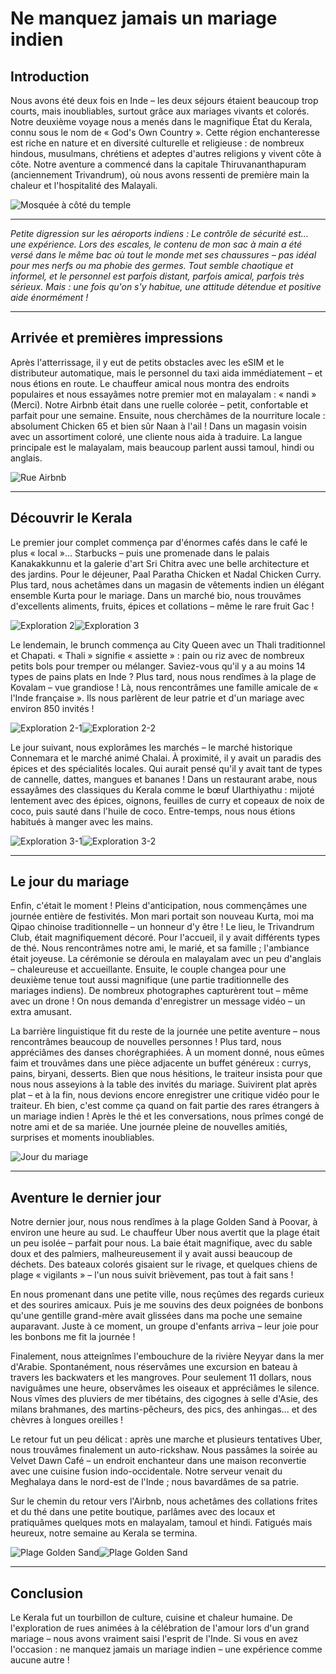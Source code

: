 # Ne manquez jamais un mariage indien

## Introduction

Nous avons été deux fois en Inde – les deux séjours étaient beaucoup trop courts, mais inoubliables, surtout grâce aux mariages vivants et colorés. Notre deuxième voyage nous a menés dans le magnifique État du Kerala, connu sous le nom de « God's Own Country ». Cette région enchanteresse est riche en nature et en diversité culturelle et religieuse : de nombreux hindous, musulmans, chrétiens et adeptes d'autres religions y vivent côte à côte. Notre aventure a commencé dans la capitale Thiruvananthapuram (anciennement Trivandrum), où nous avons ressenti de première main la chaleur et l'hospitalité des Malayali.

![Mosquée à côté du temple](https://twotrekkers.nyc3.cdn.digitaloceanspaces.com/media/multipart-uploads/Kerala_Introduction.svg)

---

_Petite digression sur les aéroports indiens : Le contrôle de sécurité est... une expérience. Lors des escales, le contenu de mon sac à main a été versé dans le même bac où tout le monde met ses chaussures – pas idéal pour mes nerfs ou ma phobie des germes. Tout semble chaotique et informel, et le personnel est parfois distant, parfois amical, parfois très sérieux. Mais : une fois qu'on s'y habitue, une attitude détendue et positive aide énormément !_

---

## Arrivée et premières impressions

Après l'atterrissage, il y eut de petits obstacles avec les eSIM et le distributeur automatique, mais le personnel du taxi aida immédiatement – et nous étions en route. Le chauffeur amical nous montra des endroits populaires et nous essayâmes notre premier mot en malayalam : « nandi » (Merci). Notre Airbnb était dans une ruelle colorée – petit, confortable et parfait pour une semaine. Ensuite, nous cherchâmes de la nourriture locale : absolument Chicken 65 et bien sûr Naan à l'ail ! Dans un magasin voisin avec un assortiment coloré, une cliente nous aida à traduire. La langue principale est le malayalam, mais beaucoup parlent aussi tamoul, hindi ou anglais.

![Rue Airbnb](https://twotrekkers.nyc3.cdn.digitaloceanspaces.com/media/multipart-uploads/Kerala_Arrival.svg)

---

## Découvrir le Kerala

Le premier jour complet commença par d'énormes cafés dans le café le plus « local »... Starbucks – puis une promenade dans le palais Kanakakkunnu et la galerie d'art Sri Chitra avec une belle architecture et des jardins. Pour le déjeuner, Paal Paratha Chicken et Nadal Chicken Curry. Plus tard, nous achetâmes dans un magasin de vêtements indien un élégant ensemble Kurta pour le mariage. Dans un marché bio, nous trouvâmes d'excellents aliments, fruits, épices et collations – même le rare fruit Gac !

![Exploration 2](https://twotrekkers.nyc3.cdn.digitaloceanspaces.com/media/multipart-uploads/Kerala_exploring_2.svg)![Exploration 3](https://twotrekkers.nyc3.cdn.digitaloceanspaces.com/media/multipart-uploads/Kerala_exploring_3.svg)

Le lendemain, le brunch commença au City Queen avec un Thali traditionnel et Chapati. « Thali » signifie « assiette » : pain ou riz avec de nombreux petits bols pour tremper ou mélanger. Saviez-vous qu'il y a au moins 14 types de pains plats en Inde ? Plus tard, nous nous rendîmes à la plage de Kovalam – vue grandiose ! Là, nous rencontrâmes une famille amicale de « l'Inde française ». Ils nous parlèrent de leur patrie et d'un mariage avec environ 850 invités !

![Exploration 2-1](https://twotrekkers.nyc3.cdn.digitaloceanspaces.com/media/multipart-uploads/Kerala_2exploring_1.svg)![Exploration 2-2](https://twotrekkers.nyc3.cdn.digitaloceanspaces.com/media/multipart-uploads/Kerala_2exploring_2.svg)

Le jour suivant, nous explorâmes les marchés – le marché historique Connemara et le marché animé Chalai. À proximité, il y avait un paradis des épices et des spécialités locales. Qui aurait pensé qu'il y avait tant de types de cannelle, dattes, mangues et bananes ! Dans un restaurant arabe, nous essayâmes des classiques du Kerala comme le bœuf Ularthiyathu : mijoté lentement avec des épices, oignons, feuilles de curry et copeaux de noix de coco, puis sauté dans l'huile de coco. Entre-temps, nous nous étions habitués à manger avec les mains.

![Exploration 3-1](https://twotrekkers.nyc3.cdn.digitaloceanspaces.com/media/multipart-uploads/Kerala_3exploring_1.svg)![Exploration 3-2](https://twotrekkers.nyc3.cdn.digitaloceanspaces.com/media/multipart-uploads/Kerala_3exploring_2.svg)

---

## Le jour du mariage

Enfin, c'était le moment ! Pleins d'anticipation, nous commençâmes une journée entière de festivités. Mon mari portait son nouveau Kurta, moi ma Qipao chinoise traditionnelle – un honneur d'y être ! Le lieu, le Trivandrum Club, était magnifiquement décoré. Pour l'accueil, il y avait différents types de thé. Nous rencontrâmes notre ami, le marié, et sa famille ; l'ambiance était joyeuse. La cérémonie se déroula en malayalam avec un peu d'anglais – chaleureuse et accueillante. Ensuite, le couple changea pour une deuxième tenue tout aussi magnifique (une partie traditionnelle des mariages indiens). De nombreux photographes capturèrent tout – même avec un drone ! On nous demanda d'enregistrer un message vidéo – un extra amusant.

La barrière linguistique fit du reste de la journée une petite aventure – nous rencontrâmes beaucoup de nouvelles personnes ! Plus tard, nous appréciâmes des danses chorégraphiées. À un moment donné, nous eûmes faim et trouvâmes dans une pièce adjacente un buffet généreux : currys, pains, biryani, desserts. Bien que nous hésitions, le traiteur insista pour que nous nous asseyions à la table des invités du mariage. Suivirent plat après plat – et à la fin, nous devions encore enregistrer une critique vidéo pour le traiteur. Eh bien, c'est comme ça quand on fait partie des rares étrangers à un mariage indien ! Après le thé et les conversations, nous prîmes congé de notre ami et de sa mariée. Une journée pleine de nouvelles amitiés, surprises et moments inoubliables.

![Jour du mariage](https://twotrekkers.nyc3.cdn.digitaloceanspaces.com/media/multipart-uploads/Kerala_wedding_2.svg)

---

## Aventure le dernier jour

Notre dernier jour, nous nous rendîmes à la plage Golden Sand à Poovar, à environ une heure au sud. Le chauffeur Uber nous avertit que la plage était un peu isolée – parfait pour nous. La baie était magnifique, avec du sable doux et des palmiers, malheureusement il y avait aussi beaucoup de déchets. Des bateaux colorés gisaient sur le rivage, et quelques chiens de plage « vigilants » – l'un nous suivit brièvement, pas tout à fait sans !

En nous promenant dans une petite ville, nous reçûmes des regards curieux et des sourires amicaux. Puis je me souvins des deux poignées de bonbons qu'une gentille grand-mère avait glissées dans ma poche une semaine auparavant. Juste à ce moment, un groupe d'enfants arriva – leur joie pour les bonbons me fit la journée !

Finalement, nous atteignîmes l'embouchure de la rivière Neyyar dans la mer d'Arabie. Spontanément, nous réservâmes une excursion en bateau à travers les backwaters et les mangroves. Pour seulement 11 dollars, nous naviguâmes une heure, observâmes les oiseaux et appréciâmes le silence. Nous vîmes des pluviers de mer tibétains, des cigognes à selle d'Asie, des milans brahmanes, des martins-pêcheurs, des pics, des anhingas... et des chèvres à longues oreilles !

Le retour fut un peu délicat : après une marche et plusieurs tentatives Uber, nous trouvâmes finalement un auto-rickshaw. Nous passâmes la soirée au Velvet Dawn Café – un endroit enchanteur dans une maison reconvertie avec une cuisine fusion indo-occidentale. Notre serveur venait du Meghalaya dans le nord-est de l'Inde ; nous bavardâmes de sa patrie.

Sur le chemin du retour vers l'Airbnb, nous achetâmes des collations frites et du thé dans une petite boutique, parlâmes avec des locaux et pratiquâmes quelques mots en malayalam, tamoul et hindi. Fatigués mais heureux, notre semaine au Kerala se termina.

![Plage Golden Sand](https://twotrekkers.nyc3.cdn.digitaloceanspaces.com/media/multipart-uploads/Kerala_lastday_1.svg)![Plage Golden Sand](https://twotrekkers.nyc3.cdn.digitaloceanspaces.com/media/multipart-uploads/Kerala_lastday_2.svg)

---

## Conclusion

Le Kerala fut un tourbillon de culture, cuisine et chaleur humaine. De l'exploration de rues animées à la célébration de l'amour lors d'un grand mariage – nous avons vraiment saisi l'esprit de l'Inde. Si vous en avez l'occasion : ne manquez jamais un mariage indien – une expérience comme aucune autre !
